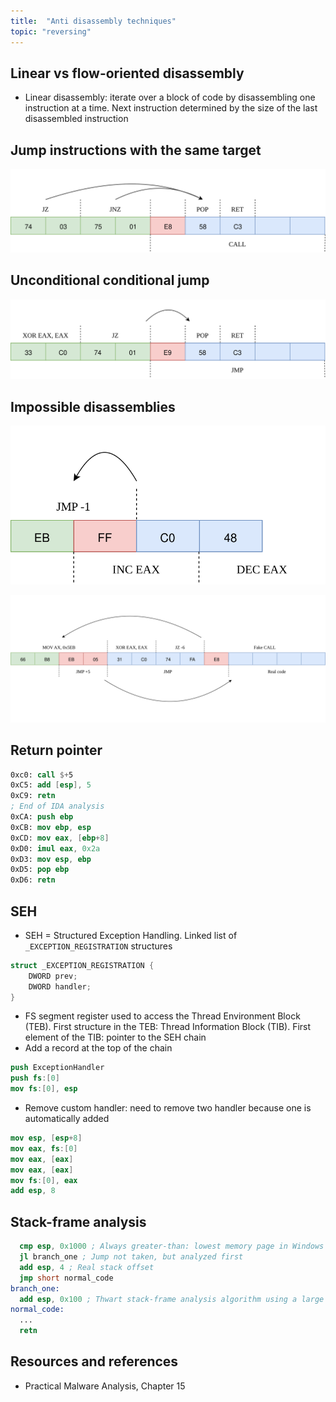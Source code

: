 ```yaml
---
title:  "Anti disassembly techniques"
topic: "reversing"
---
```


## Linear vs flow-oriented disassembly
* Linear disassembly: iterate over a block of code by disassembling one instruction at a time. Next instruction determined by the size of the last disassembled instruction

## Jump instructions with the same target
![jmp-same-target](/assets/jmp-same-target.svg)


## Unconditional conditional jump
![jmp-unconditional-conditional](/assets/jmp-unconditional-conditional.svg)

## Impossible disassemblies
![impossible-disassembly-1](/assets/impossible-disassembly-1.svg)

![impossible-disassembly-2](/assets/impossible-disassembly-2.svg)


## Return pointer
```nasm
0xc0: call $+5
0xC5: add [esp], 5
0xC9: retn
; End of IDA analysis
0xCA: push ebp
0xCB: mov ebp, esp
0xCD: mov eax, [ebp+8]
0xD0: imul eax, 0x2a
0xD3: mov esp, ebp
0xD5: pop ebp
0xD6: retn
```

## SEH
* SEH = Structured Exception Handling. Linked list of `_EXCEPTION_REGISTRATION` structures
```C
struct _EXCEPTION_REGISTRATION {
    DWORD prev;
    DWORD handler;
}
```
* FS segment register used to access the Thread Environment Block (TEB). First structure in the TEB: Thread Information Block (TIB). First element of the TIB: pointer to the SEH chain
* Add a record at the top of the chain
```nasm
push ExceptionHandler
push fs:[0]
mov fs:[0], esp
```
* Remove custom handler: need to remove two handler because one is automatically added
```nasm
mov esp, [esp+8]
mov eax, fs:[0]
mov eax, [eax]
mov eax, [eax]
mov fs:[0], eax
add esp, 8
```

## Stack-frame analysis
```nasm
  cmp esp, 0x1000 ; Always greater-than: lowest memory page in Windows is not used as the stack
  jl branch_one ; Jump not taken, but analyzed first
  add esp, 4 ; Real stack offset
  jmp short normal_code
branch_one:
  add esp, 0x100 ; Thwart stack-frame analysis algorithm using a large offset
normal_code:
  ...
  retn
```

## Resources and references
* Practical Malware Analysis, Chapter 15
